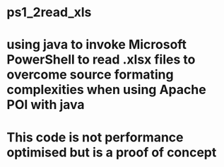 # ps1_2read_xls
# using java to invoke Microsoft PowerShell to read .xlsx files to overcome source formating complexities when using Apache POI with java
# This code is not performance optimised but is a proof of concept
